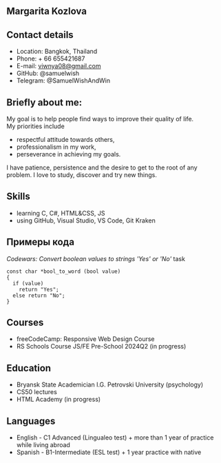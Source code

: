 ## Margarita Kozlova
## Сontact details 
* Location: Bangkok, Thailand
* Phone: + 66 655421687
* E-mail: viwnya08@gmail.com
* GitHub: @samuelwish
* Telegram: @SamuelWishAndWin

## Briefly about me: 
My goal is to help people find ways to improve their quality of life.  
My priorities include 
+ respectful attitude towards others,
+ professionalism in my work,
+ perseverance in achieving my goals.

I have patience, persistence and the desire to get to the root of any problem.  I love to study, discover and try new things.

## Skills 
- learning C, C#, HTML&CSS, JS
- using GitHub, Visual Studio, VS Code, Git Kraken

## Примеры кода 
*Codewars: Convert boolean values to strings 'Yes' or 'No'* task
```
const char *bool_to_word (bool value)
{
  if (value)
    return "Yes";
  else return "No";
}
```

## Courses
* freeCodeCamp: Responsive Web Design Course
* RS Schools Course JS/FE Pre-School 2024Q2 (in progress)

## Education 
* Bryansk State Academician I.G. Petrovski University (psychology)
* CS50 lectures
* HTML Academy (in progress)

## Languages 
* English - C1 Advanced (Lingualeo test) + more than 1 year of practice while living abroad
* Spanish - B1-Intermediate (ESL test) + 1 year practice with native

